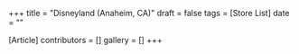 +++
title = "Disneyland (Anaheim, CA)"
draft = false
tags = [Store List]
date = ""

[Article]
contributors = []
gallery = []
+++